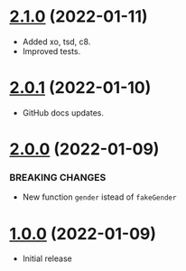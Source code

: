 <a name="2.1.0"></a>
# [2.1.0](https://github.com/faker-javascript/gender) (2022-01-11)
* Added xo, tsd, c8.
* Improved tests.

<a name="2.0.1"></a>
# [2.0.1](https://github.com/faker-javascript/gender) (2022-01-10)
* GitHub docs updates.

<a name="2.0.0"></a>
# [2.0.0](https://github.com/faker-javascript/gender) (2022-01-09)

### BREAKING CHANGES

* New function `gender` istead of `fakeGender`

<a name="1.0.0"></a>
# [1.0.0](https://github.com/faker-javascript/gender) (2022-01-09)
* Initial release
